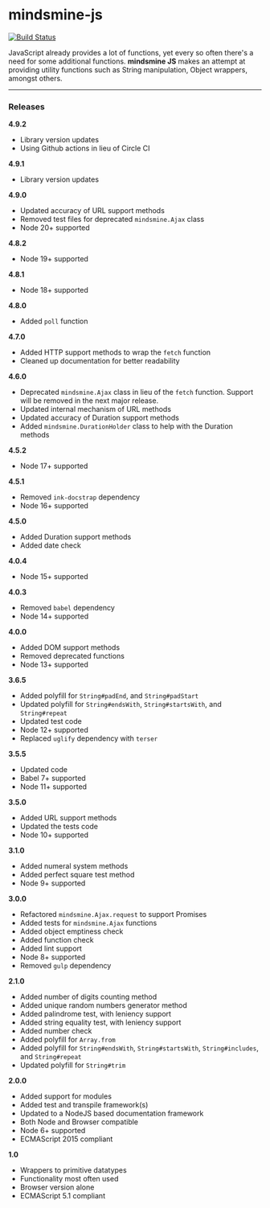 # mindsmine-js #

[![Build Status](https://github.com/github/docs/actions/workflows/node.js.yml/badge.svg)](https://github.com/mindsmine/mindsmine-js/actions/workflows/node.js.yml)

JavaScript already provides a lot of functions, yet every so often there's a need for some additional functions.
**mindsmine JS** makes an attempt at providing utility functions such as String manipulation, Object wrappers, amongst
others.

---

### Releases ###

**4.9.2**
* Library version updates
* Using Github actions in lieu of Circle CI

**4.9.1**
* Library version updates

**4.9.0**
* Updated accuracy of URL support methods
* Removed test files for deprecated `mindsmine.Ajax` class
* Node 20+ supported

**4.8.2**
* Node 19+ supported

**4.8.1**
* Node 18+ supported

**4.8.0**
* Added `poll` function

**4.7.0**
* Added HTTP support methods to wrap the `fetch` function
* Cleaned up documentation for better readability

**4.6.0**
* Deprecated `mindsmine.Ajax` class in lieu of the `fetch` function. Support will be removed in the next major release.
* Updated internal mechanism of URL methods
* Updated accuracy of Duration support methods
* Added `mindsmine.DurationHolder` class to help with the Duration methods

**4.5.2**
* Node 17+ supported

**4.5.1**
* Removed `ink-docstrap` dependency
* Node 16+ supported

**4.5.0**
* Added Duration support methods
* Added date check

**4.0.4**
* Node 15+ supported

**4.0.3**
* Removed `babel` dependency
* Node 14+ supported

**4.0.0**
* Added DOM support methods
* Removed deprecated functions
* Node 13+ supported

**3.6.5**
* Added polyfill for `String#padEnd`, and `String#padStart`
* Updated polyfill for `String#endsWith`, `String#startsWith`, and `String#repeat`
* Updated test code
* Node 12+ supported
* Replaced `uglify` dependency with `terser`

**3.5.5**
* Updated code
* Babel 7+ supported
* Node 11+ supported

**3.5.0**
* Added URL support methods
* Updated the tests code
* Node 10+ supported

**3.1.0**
* Added numeral system methods
* Added perfect square test method
* Node 9+ supported

**3.0.0**
* Refactored `mindsmine.Ajax.request` to support Promises
* Added tests for `mindsmine.Ajax` functions
* Added object emptiness check
* Added function check
* Added lint support
* Node 8+ supported
* Removed `gulp` dependency

**2.1.0**
* Added number of digits counting method
* Added unique random numbers generator method
* Added palindrome test, with leniency support
* Added string equality test, with leniency support
* Added number check
* Added polyfill for `Array.from`
* Added polyfill for `String#endsWith`, `String#startsWith`, `String#includes`, and `String#repeat`
* Updated polyfill for `String#trim`

**2.0.0**
* Added support for modules
* Added test and transpile framework(s)
* Updated to a NodeJS based documentation framework
* Both Node and Browser compatible
* Node 6+ supported
* ECMAScript 2015 compliant

**1.0**
* Wrappers to primitive datatypes
* Functionality most often used
* Browser version alone
* ECMAScript 5.1 compliant
